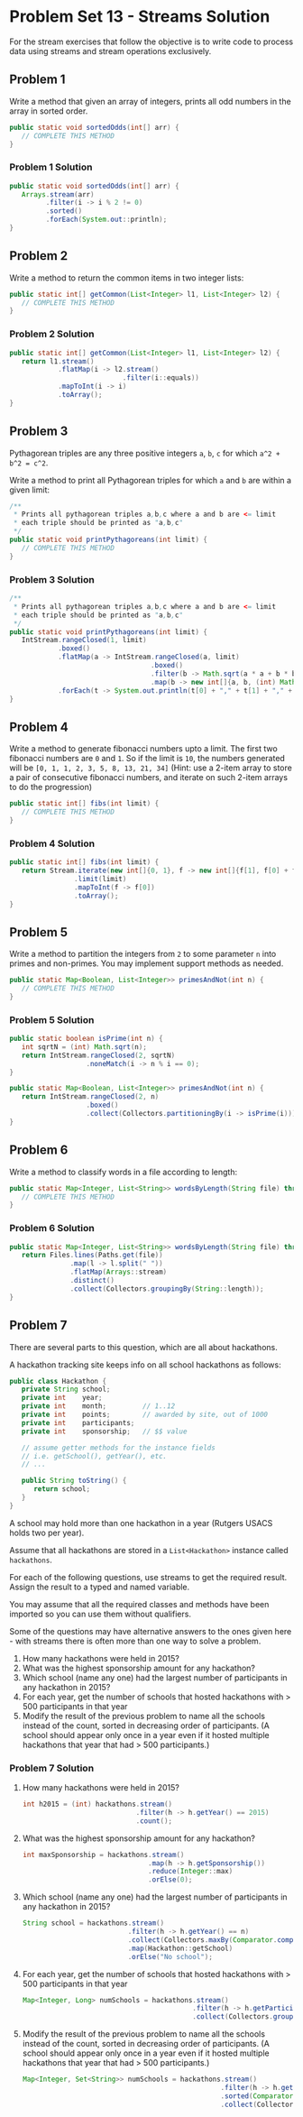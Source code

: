 # Problem Set 13 - Streams Solution

For the stream exercises that follow the objective is to write code to process data using streams and stream operations exclusively.

## Problem 1

Write a method that given an array of integers, prints all odd numbers in the array in sorted order.

```java
public static void sortedOdds(int[] arr) {
   // COMPLETE THIS METHOD
}
```

### Problem 1 Solution

```java
public static void sortedOdds(int[] arr) {
   Arrays.stream(arr)
         .filter(i -> i % 2 != 0)
         .sorted()
         .forEach(System.out::println);
}
```

## Problem 2

Write a method to return the common items in two integer lists:

```java
public static int[] getCommon(List<Integer> l1, List<Integer> l2) {
   // COMPLETE THIS METHOD
}
```

### Problem 2 Solution

```java
public static int[] getCommon(List<Integer> l1, List<Integer> l2) {
   return l1.stream()
            .flatMap(i -> l2.stream()
                            .filter(i::equals))
            .mapToInt(i -> i)
            .toArray();
}
```

## Problem 3

Pythagorean triples are any three positive integers `a`, `b`, `c` for which `a^2 + b^2 = c^2`.

Write a method to print all Pythagorean triples for which `a` and `b` are within a given limit:

```java
/**
 * Prints all pythagorean triples a,b,c where a and b are <= limit
 * each triple should be printed as "a,b,c"
 */
public static void printPythagoreans(int limit) {
   // COMPLETE THIS METHOD
}
```

### Problem 3 Solution

```java
/**
 * Prints all pythagorean triples a,b,c where a and b are <= limit
 * each triple should be printed as "a,b,c"
 */
public static void printPythagoreans(int limit) {
   IntStream.rangeClosed(1, limit)
            .boxed()
            .flatMap(a -> IntStream.rangeClosed(a, limit)
                                   .boxed()
                                   .filter(b -> Math.sqrt(a * a + b * b) % 1 == 0)
                                   .map(b -> new int[]{a, b, (int) Math.sqrt(a * a + b * b)}))
            .forEach(t -> System.out.println(t[0] + "," + t[1] + "," + t[2]));
}
```

## Problem 4

Write a method to generate fibonacci numbers upto a limit. The first two fibonacci numbers are `0` and `1`. So if the limit is `10`, the numbers generated will be `[0, 1, 1, 2, 3, 5, 8, 13, 21, 34]` (Hint: use a 2-item array to store a pair of consecutive fibonacci numbers, and iterate on such 2-item arrays to do the progression)

```java
public static int[] fibs(int limit) {
   // COMPLETE THIS METHOD
}
```

### Problem 4 Solution

```java
public static int[] fibs(int limit) {
   return Stream.iterate(new int[]{0, 1}, f -> new int[]{f[1], f[0] + f[1]})
                .limit(limit)
                .mapToInt(f -> f[0])
                .toArray();
}
```

## Problem 5

Write a method to partition the integers from `2` to some parameter `n` into primes and non-primes. You may implement support methods as needed.

```java
public static Map<Boolean, List<Integer>> primesAndNot(int n) {
   // COMPLETE THIS METHOD
}
```

### Problem 5 Solution

```java
public static boolean isPrime(int n) {
   int sqrtN = (int) Math.sqrt(n);
   return IntStream.rangeClosed(2, sqrtN)
                   .noneMatch(i -> n % i == 0);
}

public static Map<Boolean, List<Integer>> primesAndNot(int n) {
   return IntStream.rangeClosed(2, n)
                   .boxed()
                   .collect(Collectors.partitioningBy(i -> isPrime(i)));
}
```

## Problem 6

Write a method to classify words in a file according to length:

```java
public static Map<Integer, List<String>> wordsByLength(String file) throws IOException {
   // COMPLETE THIS METHOD
}
```

### Problem 6 Solution

```java
public static Map<Integer, List<String>> wordsByLength(String file) throws IOException {
   return Files.lines(Paths.get(file))
               .map(l -> l.split(" "))
               .flatMap(Arrays::stream)
               .distinct()
               .collect(Collectors.groupingBy(String::length));
}
```

## Problem 7

There are several parts to this question, which are all about hackathons.

A hackathon tracking site keeps info on all school hackathons as follows:

```java
public class Hackathon {
   private String school;
   private int    year;
   private int    month;         // 1..12
   private int    points;        // awarded by site, out of 1000
   private int    participants;
   private int    sponsorship;   // $$ value

   // assume getter methods for the instance fields
   // i.e. getSchool(), getYear(), etc.
   // ...

   public String toString() {
      return school;
   }
}
```

A school may hold more than one hackathon in a year (Rutgers USACS holds two per year).

Assume that all hackathons are stored in a `List<Hackathon>` instance called `hackathons`.

For each of the following questions, use streams to get the required result. Assign the result to a typed and named variable.

You may assume that all the required classes and methods have been imported so you can use them without qualifiers.

Some of the questions may have alternative answers to the ones given here - with streams there is often more than one way to solve a problem.

1. How many hackathons were held in 2015?
2. What was the highest sponsorship amount for any hackathon?
3. Which school (name any one) had the largest number of participants in any hackathon in 2015?
4. For each year, get the number of schools that hosted hackathons with > 500 participants in that year
5. Modify the result of the previous problem to name all the schools instead of the count, sorted in decreasing order of participants. (A school should appear only once in a year even if it hosted multiple hackathons that year that had > 500 participants.)

### Problem 7 Solution

1. How many hackathons were held in 2015?

   ```java
   int h2015 = (int) hackathons.stream()
                               .filter(h -> h.getYear() == 2015)
                               .count();
   ```

2. What was the highest sponsorship amount for any hackathon?

   ```java
   int maxSponsorship = hackathons.stream()
                                  .map(h -> h.getSponsorship())
                                  .reduce(Integer::max)
                                  .orElse(0);
   ```

3. Which school (name any one) had the largest number of participants in any hackathon in 2015?

   ```java
   String school = hackathons.stream()
                             .filter(h -> h.getYear() == n)
                             .collect(Collectors.maxBy(Comparator.comparing(Hackathon::getParticipants)))
                             .map(Hackathon::getSchool)
                             .orElse("No school");
   ```

4. For each year, get the number of schools that hosted hackathons with > 500 participants in that year

   ```java
   Map<Integer, Long> numSchools = hackathons.stream()
                                             .filter(h -> h.getParticipants() > 500)
                                             .collect(Collectors.groupingBy(Hackathon::getYear, Collectors.counting()));
   ```

5. Modify the result of the previous problem to name all the schools instead of the count, sorted in decreasing order of participants. (A school should appear only once in a year even if it hosted multiple hackathons that year that had > 500 participants.)

   ```java
   Map<Integer, Set<String>> numSchools = hackathons.stream()
                                                    .filter(h -> h.getParticipants() > 500)
                                                    .sorted(Comparator.comparing(Hackathon::getParticipants).reversed())
                                                    .collect(Collectors.groupingBy(Hackathon::getYear,
                                                                                   Collectors.mapping(Hackathon::getSchool,
                                                                                                      Collectors.toSet())));
   ```
